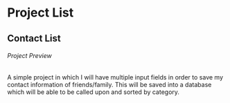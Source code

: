 # Project List #

## Contact List ##
###### Project Preview ######
A simple project in which I will have multiple input fields in order to save my contact information of friends/family. This will be saved into a database which will be able to be called upon and sorted by category.